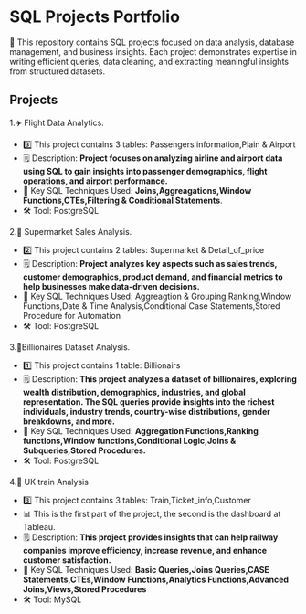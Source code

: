 # SQL Projects Portfolio
📌 This repository contains  SQL projects focused on data analysis, database management, and business insights. Each project demonstrates expertise in writing efficient queries, data cleaning, and extracting meaningful insights from structured datasets.

## Projects

1.✈️ Flight Data Analytics.
- 3️⃣ This project contains 3 tables: Passengers information,Plain & Airport
- 🗒️ Description: **Project focuses on analyzing airline and airport data using SQL to gain insights into passenger demographics, flight operations, and airport performance.**
- 📕 Key SQL Techniques Used: **Joins,Aggreagations,Window Functions,CTEs,Filtering & Conditional Statements**.
- 🛠️ Tool: PostgreSQL

2.🏪 Supermarket Sales Analysis.
- 2️⃣ This project contains 2 tables: Supermarket & Detail_of_price
- 🗒️ Description: **Project analyzes key aspects such as sales trends, customer demographics, product demand, and financial metrics to help businesses make data-driven decisions.**
- 📕 Key SQL Techniques Used: Aggreagtion & Grouping,Ranking,Window Functions,Date & Time Analysis,Conditional Case Statements,Stored Procedure for Automation
- 🛠️ Tool: PostgreSQL


3.🤑Billionaires Dataset Analysis.
- 1️⃣ This project contains 1 table: Billionairs
- 🗒️ Description: **This project analyzes a dataset of billionaires, exploring wealth distribution, demographics, industries, and global representation. The SQL queries provide insights into the richest individuals, industry trends, country-wise distributions, gender breakdowns, and more.**
- 📕 Key SQL Techniques Used: **Aggregation Functions,Ranking functions,Window functions,Conditional Logic,Joins & Subqueries,Stored Procedures.**
- 🛠️ Tool: PostgreSQL


4.🚊 UK train Analysis
- 3️⃣ This project contains 3 tables: Train,Ticket_info,Customer
- 📊 This is the first part of the project, the second is the dashboard at Tableau.
- 🗒️ Description: **This project provides insights that can help railway companies improve efficiency, increase revenue, and enhance customer satisfaction.**
- 📕 Key SQL Techniques Used: **Basic Queries,Joins Queries,CASE Statements,CTEs,Window Functions,Analytics Functions,Advanced Joins,Views,Stored Procedures**
- 🛠️ Tool: MySQL
 
 

